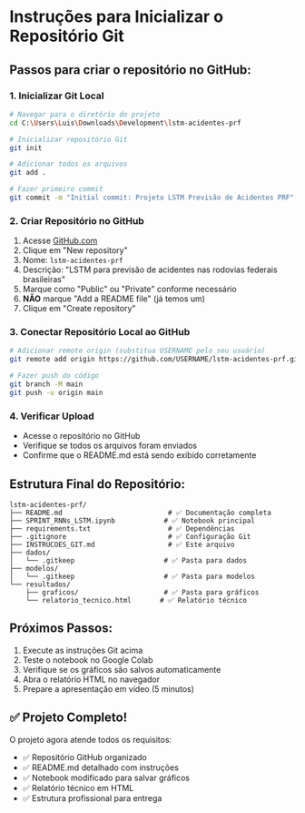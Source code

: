 # Instruções para Inicializar o Repositório Git

## Passos para criar o repositório no GitHub:

### 1. Inicializar Git Local
```bash
# Navegar para o diretório do projeto
cd C:\Users\Luis\Downloads\Development\lstm-acidentes-prf

# Inicializar repositório Git
git init

# Adicionar todos os arquivos
git add .

# Fazer primeiro commit
git commit -m "Initial commit: Projeto LSTM Previsão de Acidentes PRF"
```

### 2. Criar Repositório no GitHub
1. Acesse [GitHub.com](https://github.com)
2. Clique em "New repository"
3. Nome: `lstm-acidentes-prf`
4. Descrição: "LSTM para previsão de acidentes nas rodovias federais brasileiras"
5. Marque como "Public" ou "Private" conforme necessário
6. **NÃO** marque "Add a README file" (já temos um)
7. Clique em "Create repository"

### 3. Conectar Repositório Local ao GitHub
```bash
# Adicionar remote origin (substitua USERNAME pelo seu usuário)
git remote add origin https://github.com/USERNAME/lstm-acidentes-prf.git

# Fazer push do código
git branch -M main
git push -u origin main
```

### 4. Verificar Upload
- Acesse o repositório no GitHub
- Verifique se todos os arquivos foram enviados
- Confirme que o README.md está sendo exibido corretamente

## Estrutura Final do Repositório:
```
lstm-acidentes-prf/
├── README.md                          # ✅ Documentação completa
├── SPRINT_RNNs_LSTM.ipynb            # ✅ Notebook principal
├── requirements.txt                   # ✅ Dependências
├── .gitignore                         # ✅ Configuração Git
├── INSTRUCOES_GIT.md                  # ✅ Este arquivo
├── dados/
│   └── .gitkeep                      # ✅ Pasta para dados
├── modelos/
│   └── .gitkeep                      # ✅ Pasta para modelos
└── resultados/
    ├── graficos/                     # ✅ Pasta para gráficos
    └── relatorio_tecnico.html       # ✅ Relatório técnico
```

## Próximos Passos:
1. Execute as instruções Git acima
2. Teste o notebook no Google Colab
3. Verifique se os gráficos são salvos automaticamente
4. Abra o relatório HTML no navegador
5. Prepare a apresentação em vídeo (5 minutos)

## ✅ Projeto Completo!
O projeto agora atende todos os requisitos:
- ✅ Repositório GitHub organizado
- ✅ README.md detalhado com instruções
- ✅ Notebook modificado para salvar gráficos
- ✅ Relatório técnico em HTML
- ✅ Estrutura profissional para entrega
